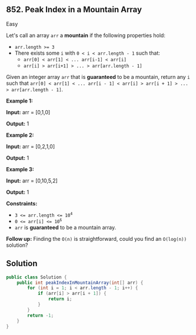 ## 852\. Peak Index in a Mountain Array

Easy

Let's call an array `arr` a **mountain** if the following properties hold:

*   `arr.length >= 3`
*   There exists some `i` with `0 < i < arr.length - 1` such that:
    *   `arr[0] < arr[1] < ... arr[i-1] < arr[i]`
    *   `arr[i] > arr[i+1] > ... > arr[arr.length - 1]`

Given an integer array `arr` that is **guaranteed** to be a mountain, return any `i` such that `arr[0] < arr[1] < ... arr[i - 1] < arr[i] > arr[i + 1] > ... > arr[arr.length - 1]`.

**Example 1:**

**Input:** arr = [0,1,0]

**Output:** 1

**Example 2:**

**Input:** arr = [0,2,1,0]

**Output:** 1

**Example 3:**

**Input:** arr = [0,10,5,2]

**Output:** 1

**Constraints:**

*   <code>3 <= arr.length <= 10<sup>4</sup></code>
*   <code>0 <= arr[i] <= 10<sup>6</sup></code>
*   `arr` is **guaranteed** to be a mountain array.

**Follow up:** Finding the `O(n)` is straightforward, could you find an `O(log(n))` solution?

## Solution

```java
public class Solution {
    public int peakIndexInMountainArray(int[] arr) {
        for (int i = 1; i < arr.length - 1; i++) {
            if (arr[i] > arr[i + 1]) {
                return i;
            }
        }
        return -1;
    }
}
```